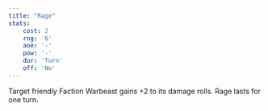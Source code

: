 ```yaml
---
title: "Rage"
stats:
    cost: 2
    rng: '6'
    aoe: '-'
    pow: '-'
    dur: 'Turn'
    off: 'No'
---
```

Target friendly Faction Warbeast gains +2 to its damage rolls.
Rage lasts for one turn.